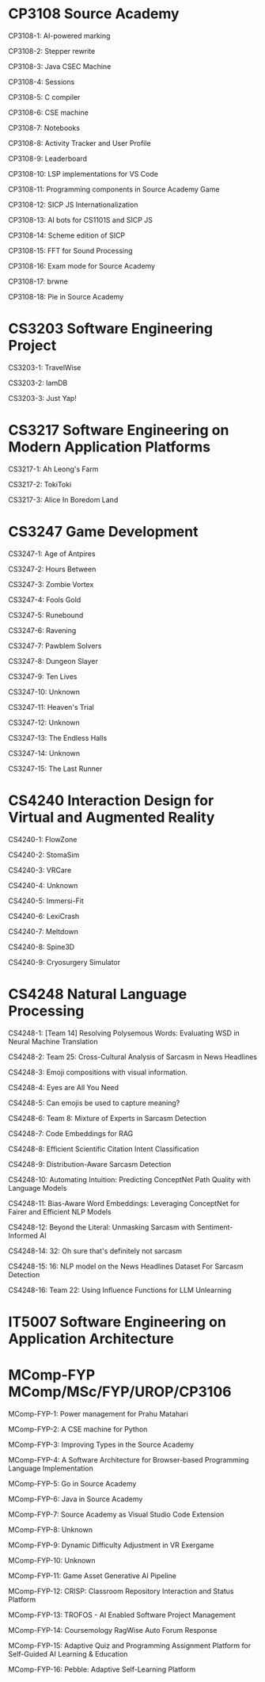 # CP3108 Source Academy
CP3108-1: AI-powered marking 

CP3108-2: Stepper rewrite 

CP3108-3: Java CSEC Machine 

CP3108-4: Sessions 

CP3108-5: C compiler 

CP3108-6: CSE machine 

CP3108-7: Notebooks 

CP3108-8: Activity Tracker and User Profile 

CP3108-9: Leaderboard 

CP3108-10: LSP implementations for VS Code 

CP3108-11: Programming components in Source Academy Game 

CP3108-12: SICP JS Internationalization 

CP3108-13: AI bots for CS1101S and SICP JS 

CP3108-14: Scheme edition of SICP 

CP3108-15: FFT for Sound Processing 

CP3108-16: Exam mode for Source Academy 

CP3108-17: brwne 

CP3108-18: Pie in Source Academy 

# CS3203 Software Engineering Project
CS3203-1: TravelWise 

CS3203-2: IamDB 

CS3203-3: Just Yap! 

# CS3217 Software Engineering on Modern Application Platforms
CS3217-1: Ah Leong's Farm 

CS3217-2: TokiToki 

CS3217-3: Alice In Boredom Land 

# CS3247 Game Development
CS3247-1: Age of Antpires 

CS3247-2: Hours Between 

CS3247-3: Zombie Vortex 

CS3247-4: Fools Gold 

CS3247-5: Runebound 

CS3247-6: Ravening 

CS3247-7: Pawblem Solvers 

CS3247-8: Dungeon Slayer 

CS3247-9: Ten Lives 

CS3247-10: Unknown 

CS3247-11: Heaven's Trial 

CS3247-12: Unknown 

CS3247-13: The Endless Halls 

CS3247-14: Unknown 

CS3247-15: The Last Runner 

# CS4240 Interaction Design for Virtual and Augmented Reality
CS4240-1: FlowZone 

CS4240-2: StomaSim 

CS4240-3: VRCare 

CS4240-4: Unknown 

CS4240-5: Immersi-Fit 

CS4240-6: LexiCrash 

CS4240-7: Meltdown 

CS4240-8: Spine3D 

CS4240-9: Cryosurgery Simulator 

# CS4248 Natural Language Processing
CS4248-1: [Team 14] Resolving Polysemous Words: Evaluating WSD in Neural Machine Translation 

CS4248-2: Team 25: Cross-Cultural Analysis of Sarcasm in News Headlines 

CS4248-3: Emoji compositions with visual information. 

CS4248-4: Eyes are All You Need 

CS4248-5: Can emojis be used to capture meaning? 

CS4248-6: Team 8: Mixture of Experts in Sarcasm Detection 

CS4248-7: Code Embeddings for RAG 

CS4248-8: Efficient Scientific Citation Intent Classification 

CS4248-9: Distribution-Aware Sarcasm Detection 

CS4248-10: Automating Intuition: Predicting ConceptNet Path Quality with Language Models 

CS4248-11: Bias-Aware Word Embeddings: Leveraging ConceptNet for Fairer and Efficient NLP Models 

CS4248-12: Beyond the Literal: Unmasking Sarcasm with Sentiment-Informed AI 

CS4248-14: 32: Oh sure that's definitely not sarcasm 

CS4248-15: 16: NLP model on the News Headlines Dataset For Sarcasm Detection 

CS4248-16: Team 22: Using Influence Functions for LLM Unlearning 

# IT5007 Software Engineering on Application Architecture
# MComp-FYP MComp/MSc/FYP/UROP/CP3106
MComp-FYP-1: Power management for Prahu Matahari 

MComp-FYP-2: A CSE machine for Python 

MComp-FYP-3: Improving Types in the Source Academy 

MComp-FYP-4: A Software Architecture for Browser-based Programming Language Implementation 

MComp-FYP-5: Go in Source Academy 

MComp-FYP-6: Java in Source Academy 

MComp-FYP-7: Source Academy as Visual Studio Code Extension 

MComp-FYP-8: Unknown 

MComp-FYP-9: Dynamic Difficulty Adjustment in VR Exergame 

MComp-FYP-10: Unknown 

MComp-FYP-11: Game Asset Generative AI Pipeline 

MComp-FYP-12: CRISP: Classroom Repository Interaction and Status Platform 

MComp-FYP-13: TROFOS - AI Enabled Software Project Management 

MComp-FYP-14: Coursemology RagWise Auto Forum Response 

MComp-FYP-15: Adaptive Quiz and Programming Assignment Platform for Self-Guided AI Learning & Education 

MComp-FYP-16: Pebble: Adaptive Self-Learning Platform 

